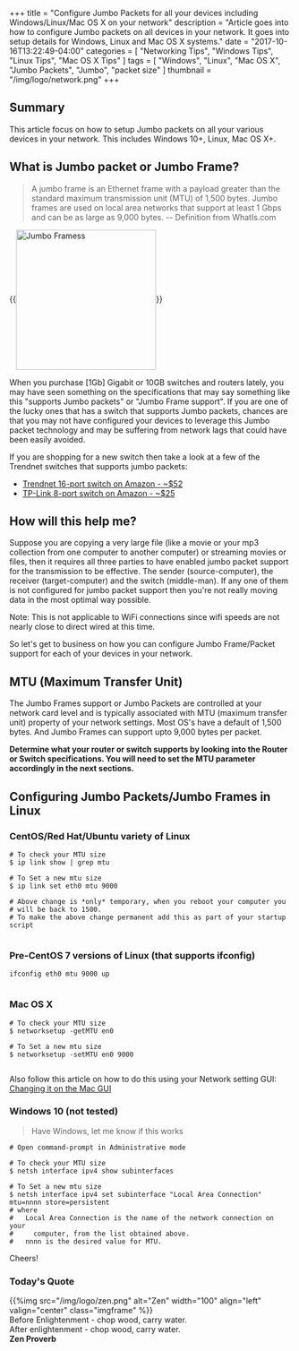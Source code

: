 +++
title = "Configure Jumbo Packets for all your devices including Windows/Linux/Mac OS X on your network"
description = "Article goes into how to configure Jumbo packets on all devices in your network. It goes into setup details for Windows, Linux and Mac OS X systems."
date = "2017-10-16T13:22:49-04:00"
categories = [
  "Networking Tips",
  "Windows Tips",
  "Linux Tips",
  "Mac OS X Tips"
]
tags = [
  "Windows",
  "Linux",
  "Mac OS X",
  "Jumbo Packets",
  "Jumbo",
  "packet size"
]
thumbnail = "/img/logo/network.png"
+++

## Summary

This article focus on how to setup Jumbo packets on all your various devices in your network. This includes Windows 10+, Linux, Mac OS X+.

## What is Jumbo packet or Jumbo Frame?

> A jumbo frame is an Ethernet frame with a payload greater than the standard maximum transmission unit (MTU) of 1,500 bytes. Jumbo frames are used on local area networks that support at least 1 Gbps and can be as large as 9,000 bytes.
> -- Definition from WhatIs.com

{{<img src="/img/2017/10/jumbo-frames.gif" alt="Jumbo Framess" width="250" align="center" class="imgframe">}}

When you purchase [1Gb] Gigabit or 10GB switches and routers lately, you may have seen something on the specifications that may say something like this "supports Jumbo packets" or "Jumbo Frame support". If you are one of the lucky ones that has a switch that supports Jumbo packets, chances are that you may not have configured your devices to leverage this Jumbo packet technology and may be suffering from network lags that could have been easily avoided.

If you are shopping for a new switch then take a look at a few of the Trendnet switches that supports jumbo packets:

  * [Trendnet 16-port switch on Amazon - ~$52](https://www.amazon.com/TRENDnet-GREENnet-Polycarbonate-Switching-TEG-S16D/dp/B0126TJEOK/)
  * [TP-Link 8-port switch on Amazon - ~$25](https://www.amazon.com/dp/B00A121WN6/)

## How will this help me?

Suppose you are copying a very large file (like a movie or your mp3 collection from one computer to another computer) or streaming movies or files, then it requires all three parties to have enabled jumbo packet support for the transmission to be effective. The sender (source-computer), the receiver (target-computer) and the switch (middle-man). If any one of them is not configured for jumbo packet support then you're not really moving data in the most optimal way possible.

Note: This is not applicable to WiFi connections since wifi speeds are not nearly close to direct wired at this time.

So let's get to business on how you can configure Jumbo Frame/Packet support for each of your devices in your network.

## MTU (Maximum Transfer Unit)

The Jumbo Frames support or Jumbo Packets are controlled at your network card level and is typically associated with MTU (maximum transfer unit) property of your network settings. Most OS's have a default of 1,500 bytes. And Jumbo Frames can support upto 9,000 bytes per packet.

**Determine what your router or switch supports by looking into the Router or Switch specifications. You will need to set the MTU parameter accordingly in the next sections.**

## Configuring Jumbo Packets/Jumbo Frames in Linux

### CentOS/Red Hat/Ubuntu variety of Linux

<pre><code class="language-bash line-numbers"># To check your MTU size
$ ip link show | grep mtu

# To Set a new mtu size
$ ip link set eth0 mtu 9000

# Above change is *only* temporary, when you reboot your computer you
# will be back to 1500.
# To make the above change permanent add this as part of your startup script

</code></pre>

### Pre-CentOS 7 versions of Linux (that supports ifconfig)

<pre><code class="language-bash line-numbers">ifconfig eth0 mtu 9000 up

</code></pre>

### Mac OS X

<pre><code class="language-bash line-numbers"># To check your MTU size
$ networksetup -getMTU en0

# To Set a new mtu size
$ networksetup -setMTU en0 9000

</code></pre>

Also follow this article on how to do this using your Network setting GUI:
[Changing it on the Mac GUI](https://www.codeotaku.com/journal/2010-02/mac-os-x-jumbo-frames/index)

### Windows 10 (not tested)

> Have Windows, let me know if this works

<pre><code class="language-bash line-numbers"># Open command-prompt in Administrative mode

# To check your MTU size
$ netsh interface ipv4 show subinterfaces

# To Set a new mtu size
$ netsh interface ipv4 set subinterface "Local Area Connection" mtu=nnnn store=persistent
# where
#   Local Area Connection is the name of the network connection on your
#     computer, from the list obtained above.
#   nnnn is the desired value for MTU.
</code></pre>

Cheers!

### Today's Quote
{{%img src="/img/logo/zen.png" alt="Zen" width="100"  align="left" valign="center" class="imgframe" %}}
<br/>
Before Enlightenment - chop wood, carry water.<br/>
After enlightenment - chop wood, carry water.<br/>
**Zen Proverb**


&nbsp;
